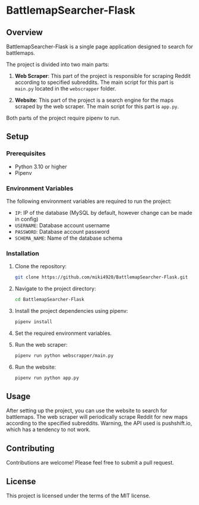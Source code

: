 # BattlemapSearcher-Flask

## Overview

BattlemapSearcher-Flask is a single page application designed to search for battlemaps. 

The project is divided into two main parts:

1. **Web Scraper**: This part of the project is responsible for scraping Reddit according to specified subreddits. The main script for this part is `main.py` located in the `webscrapper` folder.

2. **Website**: This part of the project is a search engine for the maps scraped by the web scraper. The main script for this part is `app.py`.

Both parts of the project require pipenv to run.

## Setup

### Prerequisites

- Python 3.10 or higher
- Pipenv

### Environment Variables

The following environment variables are required to run the project:

- `IP`: IP of the database (MySQL by default, however change can be made in config)
- `USERNAME`: Database account username
- `PASSWORD`: Database account password
- `SCHEMA_NAME`: Name of the database schema

### Installation

1. Clone the repository:
    ```bash
    git clone https://github.com/miki4920/BattlemapSearcher-Flask.git
    ```

2. Navigate to the project directory:
    ```bash
    cd BattlemapSearcher-Flask
    ```

3. Install the project dependencies using pipenv:
    ```bash
    pipenv install
    ```

4. Set the required environment variables.

5. Run the web scraper:
    ```bash
    pipenv run python webscrapper/main.py
    ```

6. Run the website:
    ```bash
    pipenv run python app.py
    ```

## Usage

After setting up the project, you can use the website to search for battlemaps. The web scraper will periodically scrape Reddit for new maps according to the specified subreddits. Warning, the API used is pushshift.io, which has a tendency to not work.

## Contributing

Contributions are welcome! Please feel free to submit a pull request.

## License

This project is licensed under the terms of the MIT license.
